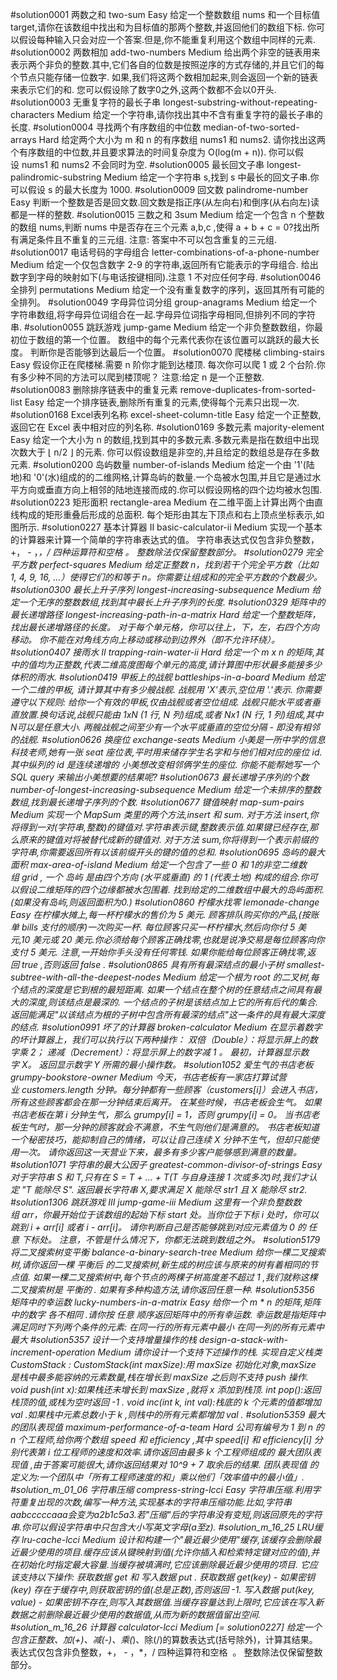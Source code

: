#solution0001 两数之和 two-sum Easy 
    给定一个整数数组 nums 和一个目标值 target,请你在该数组中找出和为目标值的那两个整数,并返回他们的数组下标.
    你可以假设每种输入只会对应一个答案.但是,你不能重复利用这个数组中同样的元素.
#solution0002 两数相加 add-two-numbers Medium
    给出两个非空的链表用来表示两个非负的整数.其中,它们各自的位数是按照逆序的方式存储的,并且它们的每个节点只能存储一位数字.
    如果,我们将这两个数相加起来,则会返回一个新的链表来表示它们的和.
    您可以假设除了数字0之外,这两个数都不会以0开头.
#solution0003 无重复字符的最长子串 longest-substring-without-repeating-characters Medium
    给定一个字符串,请你找出其中不含有重复字符的最长子串的长度.
#solution0004 寻找两个有序数组的中位数 median-of-two-sorted-arrays Hard
    给定两个大小为 m 和 n 的有序数组 nums1 和 nums2.
    请你找出这两个有序数组的中位数,并且要求算法的时间复杂度为 O(log(m + n)).
    你可以假设 nums1 和 nums2 不会同时为空.
#solution0005 最长回文子串 longest-palindromic-substring Medium
    给定一个字符串 s,找到 s 中最长的回文子串.你可以假设 s 的最大长度为 1000.
#solution0009  回文数 palindrome-number Easy
    判断一个整数是否是回文数.回文数是指正序(从左向右)和倒序(从右向左)读都是一样的整数.
#solution0015 三数之和 3sum Medium
    给定一个包含 n 个整数的数组 nums,判断 nums 中是否存在三个元素 a,b,c ,使得 a + b + c = 0?找出所有满足条件且不重复的三元组.
    注意: 答案中不可以包含重复的三元组.
#solution0017 电话号码的字母组合 letter-combinations-of-a-phone-number Medium
    给定一个仅包含数字 2-9 的字符串,返回所有它能表示的字母组合.
    给出数字到字母的映射如下(与电话按键相同).注意 1 不对应任何字母.
#solution0046 全排列 permutations Medium
    给定一个没有重复数字的序列，返回其所有可能的全排列。
#solution0049 字母异位词分组 group-anagrams Medium
    给定一个字符串数组,将字母异位词组合在一起.字母异位词指字母相同,但排列不同的字符串.
#solution0055 跳跃游戏 jump-game Medium
    给定一个非负整数数组，你最初位于数组的第一个位置。
    数组中的每个元素代表你在该位置可以跳跃的最大长度。
    判断你是否能够到达最后一个位置。
#solution0070 爬楼梯 climbing-stairs Easy
    假设你正在爬楼梯.需要 n 阶你才能到达楼顶.
    每次你可以爬 1 或 2 个台阶.你有多少种不同的方法可以爬到楼顶呢？
    注意:给定 n 是一个正整数.
#solution0083 删除排序链表中的重复元素 remove-duplicates-from-sorted-list Easy
    给定一个排序链表,删除所有重复的元素,使得每个元素只出现一次.
#solution0168  Excel表列名称 excel-sheet-column-title Easy
    给定一个正整数,返回它在 Excel 表中相对应的列名称.
#solution0169 多数元素 majority-element Easy
    给定一个大小为 n 的数组,找到其中的多数元素.多数元素是指在数组中出现次数大于 ⌊ n/2 ⌋ 的元素.
    你可以假设数组是非空的,并且给定的数组总是存在多数元素.
#solution0200 岛屿数量 number-of-islands Medium
    给定一个由 '1'(陆地)和 '0'(水)组成的的二维网格,计算岛屿的数量.一个岛被水包围,并且它是通过水平方向或垂直方向上相邻的陆地连接而成的.你可以假设网格的四个边均被水包围.
#solution0223 矩形面积 rectangle-area Medium
    在二维平面上计算出两个由直线构成的矩形重叠后形成的总面积.
    每个矩形由其左下顶点和右上顶点坐标表示,如图所示.
#solution0227 基本计算器 II basic-calculator-ii Medium
    实现一个基本的计算器来计算一个简单的字符串表达式的值。
    字符串表达式仅包含非负整数，+， - ，*，/ 四种运算符和空格  。 整数除法仅保留整数部分。
#solution0279 完全平方数 perfect-squares Medium
    给定正整数 n，找到若干个完全平方数（比如 1, 4, 9, 16, ...）使得它们的和等于 n。你需要让组成和的完全平方数的个数最少。
#solution0300 最长上升子序列 longest-increasing-subsequence Medium
    给定一个无序的整数数组,找到其中最长上升子序列的长度.
#solution0329 矩阵中的最长递增路径 longest-increasing-path-in-a-matrix Hard
    给定一个整数矩阵，找出最长递增路径的长度。
    对于每个单元格，你可以往上，下，左，右四个方向移动。 你不能在对角线方向上移动或移动到边界外（即不允许环绕）。
#solution0407 接雨水 II trapping-rain-water-ii Hard
    给定一个 m x n 的矩阵,其中的值均为正整数,代表二维高度图每个单元的高度,请计算图中形状最多能接多少体积的雨水.
#solution0419 甲板上的战舰 battleships-in-a-board Medium
    给定一个二维的甲板, 请计算其中有多少艘战舰. 战舰用 'X'表示,空位用 '.'表示. 你需要遵守以下规则:
    给你一个有效的甲板,仅由战舰或者空位组成.
    战舰只能水平或者垂直放置.换句话说,战舰只能由 1xN (1 行, N 列)组成,或者 Nx1 (N 行, 1 列)组成,其中N可以是任意大小.
    两艘战舰之间至少有一个水平或垂直的空位分隔 - 即没有相邻的战舰.
#solution0626 换座位 exchange-seats Medium
    小美是一所中学的信息科技老师,她有一张 seat 座位表,平时用来储存学生名字和与他们相对应的座位 id.
    其中纵列的 id 是连续递增的
    小美想改变相邻俩学生的座位.
    你能不能帮她写一个 SQL query 来输出小美想要的结果呢?
#solution0673 最长递增子序列的个数 number-of-longest-increasing-subsequence Medium
    给定一个未排序的整数数组,找到最长递增子序列的个数.
#solution0677 键值映射 map-sum-pairs Medium
    实现一个 MapSum 类里的两个方法,insert 和 sum.
    对于方法 insert,你将得到一对(字符串,整数)的键值对.字符串表示键,整数表示值.如果键已经存在,那么原来的键值对将被替代成新的键值对.
    对于方法 sum,你将得到一个表示前缀的字符串,你需要返回所有以该前缀开头的键的值的总和.
#solution0695 岛屿的最大面积 max-area-of-island Medium
    给定一个包含了一些 0 和 1的非空二维数组 grid , 一个 岛屿 是由四个方向 (水平或垂直) 的 1 (代表土地) 构成的组合.你可以假设二维矩阵的四个边缘都被水包围着.
    找到给定的二维数组中最大的岛屿面积.(如果没有岛屿,则返回面积为0.)
#solution0860 柠檬水找零 lemonade-change Easy
    在柠檬水摊上,每一杯柠檬水的售价为 5 美元.
    顾客排队购买你的产品,(按账单 bills 支付的顺序)一次购买一杯.
    每位顾客只买一杯柠檬水,然后向你付 5 美元,10 美元或 20 美元.你必须给每个顾客正确找零,也就是说净交易是每位顾客向你支付 5 美元.
    注意,一开始你手头没有任何零钱.
    如果你能给每位顾客正确找零,返回 true ,否则返回 false .
#solution0865 具有所有最深结点的最小子树 smallest-subtree-with-all-the-deepest-nodes Medium
    给定一个根为 root 的二叉树,每个结点的深度是它到根的最短距离.
    如果一个结点在整个树的任意结点之间具有最大的深度,则该结点是最深的.
    一个结点的子树是该结点加上它的所有后代的集合.
    返回能满足"以该结点为根的子树中包含所有最深的结点"这一条件的具有最大深度的结点.
#solution0991 坏了的计算器 broken-calculator Medium
    在显示着数字的坏计算器上，我们可以执行以下两种操作：
    双倍（Double）：将显示屏上的数字乘 2；
    递减（Decrement）：将显示屏上的数字减 1 。
    最初，计算器显示数字 X。
    返回显示数字 Y 所需的最小操作数。
#solution1052 爱生气的书店老板 grumpy-bookstore-owner Medium
    今天，书店老板有一家店打算试营业 customers.length 分钟。每分钟都有一些顾客（customers[i]）会进入书店，所有这些顾客都会在那一分钟结束后离开。
    在某些时候，书店老板会生气。 如果书店老板在第 i 分钟生气，那么 grumpy[i] = 1，否则 grumpy[i] = 0。 当书店老板生气时，那一分钟的顾客就会不满意，不生气则他们是满意的。
    书店老板知道一个秘密技巧，能抑制自己的情绪，可以让自己连续 X 分钟不生气，但却只能使用一次。
    请你返回这一天营业下来，最多有多少客户能够感到满意的数量。
#solution1071 字符串的最大公因子 greatest-common-divisor-of-strings Easy
    对于字符串 S 和 T,只有在 S = T + ... + T(T 与自身连接 1 次或多次)时,我们才认定 "T 能除尽 S".
    返回最长字符串 X,要求满足 X 能除尽 str1 且 X 能除尽 str2.
#solution1306 跳跃游戏 III jump-game-iii Medium
    这里有一个非负整数数组 arr，你最开始位于该数组的起始下标 start 处。当你位于下标 i 处时，你可以跳到 i + arr[i] 或者 i - arr[i]。
    请你判断自己是否能够跳到对应元素值为 0 的 任意 下标处。
    注意，不管是什么情况下，你都无法跳到数组之外。
#solution5179 将二叉搜索树变平衡 balance-a-binary-search-tree Medium
    给你一棵二叉搜索树,请你返回一棵 平衡后 的二叉搜索树,新生成的树应该与原来的树有着相同的节点值.
    如果一棵二叉搜索树中,每个节点的两棵子树高度差不超过 1 ,我们就称这棵二叉搜索树是 平衡的 .
    如果有多种构造方法,请你返回任意一种.
#solution5356 矩阵中的幸运数 lucky-numbers-in-a-matrix Easy
    给你一个 m * n 的矩阵,矩阵中的数字 各不相同 .请你按 任意 顺序返回矩阵中的所有幸运数.
    幸运数是指矩阵中满足同时下列两个条件的元素:
    在同一行的所有元素中最小
    在同一列的所有元素中最大
#solution5357 设计一个支持增量操作的栈 design-a-stack-with-increment-operation Medium
    请你设计一个支持下述操作的栈.
    实现自定义栈类 CustomStack :
    CustomStack(int maxSize):用 maxSize 初始化对象,maxSize 是栈中最多能容纳的元素数量,栈在增长到 maxSize 之后则不支持 push 操作.
    void push(int x):如果栈还未增长到 maxSize ,就将 x 添加到栈顶.
    int pop():返回栈顶的值,或栈为空时返回 -1 .
    void inc(int k, int val):栈底的 k 个元素的值都增加 val .如果栈中元素总数小于 k ,则栈中的所有元素都增加 val .
#solution5359 最大的团队表现值 maximum-performance-of-a-team Hard
    公司有编号为 1 到 n 的 n 个工程师,给你两个数组 speed 和 efficiency ,其中 speed[i] 和 efficiency[i] 分别代表第 i 位工程师的速度和效率.请你返回由最多 k 个工程师组成的 ​​​​​​最大团队表现值 ,由于答案可能很大,请你返回结果对 10^9 + 7 取余后的结果.
    团队表现值 的定义为:一个团队中「所有工程师速度的和」乘以他们「效率值中的最小值」.
#solution_m_01_06 字符串压缩 compress-string-lcci Easy
    字符串压缩.利用字符重复出现的次数,编写一种方法,实现基本的字符串压缩功能.比如,字符串aabcccccaaa会变为a2b1c5a3.若"压缩"后的字符串没有变短,则返回原先的字符串.你可以假设字符串中只包含大小写英文字母(a至z).
#solution_m_16_25 LRU缓存 lru-cache-lcci Medium
    设计和构建一个"最近最少使用"缓存,该缓存会删除最近最少使用的项目.缓存应该从键映射到值(允许你插入和检索特定键对应的值),并在初始化时指定最大容量.当缓存被填满时,它应该删除最近最少使用的项目.
    它应该支持以下操作: 获取数据 get 和 写入数据 put .
    获取数据 get(key) - 如果密钥 (key) 存在于缓存中,则获取密钥的值(总是正数),否则返回 -1.
    写入数据 put(key, value) - 如果密钥不存在,则写入其数据值.当缓存容量达到上限时,它应该在写入新数据之前删除最近最少使用的数据值,从而为新的数据值留出空间.
#solution_m_16_26 计算器 calculator-lcci Medium [= solution0227]
    给定一个包含正整数、加(+)、减(-)、乘(*)、除(/)的算数表达式(括号除外)，计算其结果。
    表达式仅包含非负整数，+， - ，*，/ 四种运算符和空格  。 整数除法仅保留整数部分。
